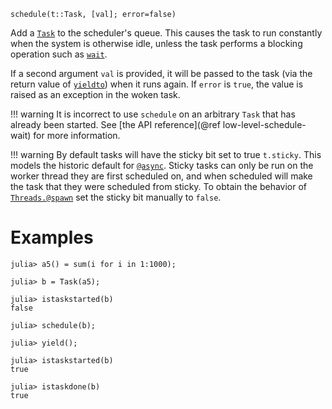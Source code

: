 ```
schedule(t::Task, [val]; error=false)
```

Add a [`Task`](@ref) to the scheduler's queue. This causes the task to run constantly when the system is otherwise idle, unless the task performs a blocking operation such as [`wait`](@ref).

If a second argument `val` is provided, it will be passed to the task (via the return value of [`yieldto`](@ref)) when it runs again. If `error` is `true`, the value is raised as an exception in the woken task.

!!! warning
    It is incorrect to use `schedule` on an arbitrary `Task` that has already been started. See [the API reference](@ref low-level-schedule-wait) for more information.


!!! warning
    By default tasks will have the sticky bit set to true `t.sticky`. This models the historic default for [`@async`](@ref). Sticky tasks can only be run on the worker thread they are first scheduled on, and when scheduled will make the task that they were scheduled from sticky. To obtain the behavior of [`Threads.@spawn`](@ref) set the sticky bit manually to `false`.


# Examples

```jldoctest
julia> a5() = sum(i for i in 1:1000);

julia> b = Task(a5);

julia> istaskstarted(b)
false

julia> schedule(b);

julia> yield();

julia> istaskstarted(b)
true

julia> istaskdone(b)
true
```
